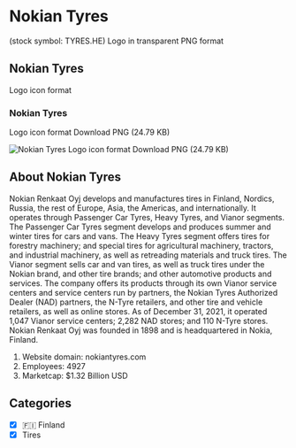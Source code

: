 # Nokian Tyres
 (stock symbol: TYRES.HE) Logo in transparent PNG format

## Nokian Tyres
 Logo icon format

### Nokian Tyres
 Logo icon format Download PNG (24.79 KB)

![Nokian Tyres
 Logo icon format Download PNG (24.79 KB)](/img/orig/TYRES.HE-ec8fff68.png)

## About Nokian Tyres


Nokian Renkaat Oyj develops and manufactures tires in Finland, Nordics, Russia, the rest of Europe, Asia, the Americas, and internationally. It operates through Passenger Car Tyres, Heavy Tyres, and Vianor segments. The Passenger Car Tyres segment develops and produces summer and winter tires for cars and vans. The Heavy Tyres segment offers tires for forestry machinery; and special tires for agricultural machinery, tractors, and industrial machinery, as well as retreading materials and truck tires. The Vianor segment sells car and van tires, as well as truck tires under the Nokian brand, and other tire brands; and other automotive products and services. The company offers its products through its own Vianor service centers and service centers run by partners, the Nokian Tyres Authorized Dealer (NAD) partners, the N-Tyre retailers, and other tire and vehicle retailers, as well as online stores. As of December 31, 2021, it operated 1,047 Vianor service centers; 2,282 NAD stores; and 110 N-Tyre stores. Nokian Renkaat Oyj was founded in 1898 and is headquartered in Nokia, Finland.

1. Website domain: nokiantyres.com
2. Employees: 4927
3. Marketcap: $1.32 Billion USD


## Categories
- [x] 🇫🇮 Finland
- [x] Tires
